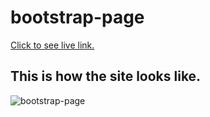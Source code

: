 # bootstrap-page
[Click to see live link.](https://hasan-turkel.github.io/bootstrap-page/)
## This is how the site looks like.
![bootstrap-page](./img/gif.gif)
